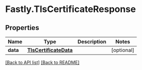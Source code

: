 # Fastly.TlsCertificateResponse

## Properties

Name | Type | Description | Notes
------------ | ------------- | ------------- | -------------
**data** | [**TlsCertificateData**](TlsCertificateData.md) |  | [optional] 



[[Back to API list]](../../README.md#endpoints) [[Back to README]](../../README.md)
